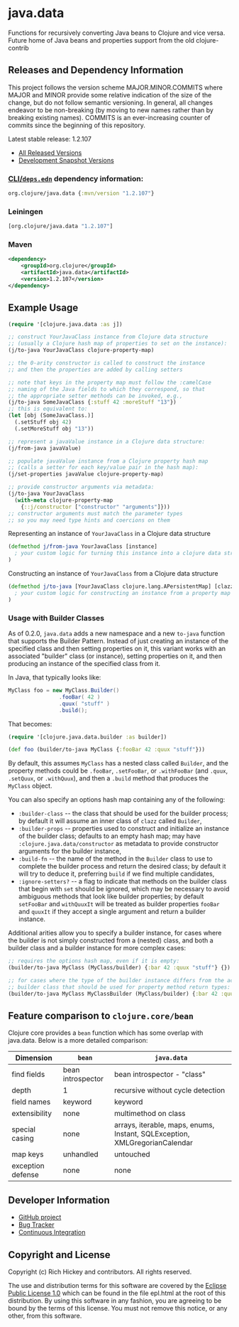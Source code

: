 # java.data

Functions for recursively converting Java beans to Clojure and vice
versa. Future home of Java beans and properties support from the old
clojure-contrib

## Releases and Dependency Information

This project follows the version scheme MAJOR.MINOR.COMMITS where MAJOR and MINOR provide some relative indication of the size of the change, but do not follow semantic versioning. In general, all changes endeavor to be non-breaking (by moving to new names rather than by breaking existing names). COMMITS is an ever-increasing counter of commits since the beginning of this repository.

Latest stable release: 1.2.107

* [All Released Versions](https://search.maven.org/#search%7Cga%7C1%7Corg.clojure%20java.data)
* [Development Snapshot Versions](https://repository.sonatype.org/index.html#nexus-search;gav~org.clojure~java.data~~~)

### [CLI/`deps.edn`](https://clojure.org/reference/deps_and_cli) dependency information:

```clojure
org.clojure/java.data {:mvn/version "1.2.107"}
```

### Leiningen

```clojure
[org.clojure/java.data "1.2.107"]
```

### Maven

```xml
<dependency>
    <groupId>org.clojure</groupId>
    <artifactId>java.data</artifactId>
    <version>1.2.107</version>
</dependency>
```

## Example Usage

```clojure
(require '[clojure.java.data :as j])

;; construct YourJavaClass instance from Clojure data structure
;; (usually a Clojure hash map of properties to set on the instance):
(j/to-java YourJavaClass clojure-property-map)

;; the 0-arity constructor is called to construct the instance
;; and then the properties are added by calling setters

;; note that keys in the property map must follow the :camelCase
;; naming of the Java fields to which they correspond, so that
;; the appropriate setter methods can be invoked, e.g.,
(j/to-java SomeJavaClass {:stuff 42 :moreStuff "13"})
;; this is equivalent to:
(let [obj (SomeJavaClass.)]
  (.setStuff obj 42)
  (.setMoreStuff obj "13"))

;; represent a javaValue instance in a Clojure data structure:
(j/from-java javaValue)

;; populate javaValue instance from a Clojure property hash map
;; (calls a setter for each key/value pair in the hash map):
(j/set-properties javaValue clojure-property-map)

;; provide constructor arguments via metadata:
(j/to-java YourJavaClass
  (with-meta clojure-property-map
    {::j/constructor ["constructor" "arguments"]}))
;; constructor arguments must match the parameter types
;; so you may need type hints and coercions on them
```

Representing an instance of `YourJavaClass` in a Clojure data structure

```clojure
(defmethod j/from-java YourJavaClass [instance]
  ; your custom logic for turning this instance into a clojure data structure
)
```

Constructing an instance of `YourJavaClass` from a Clojure data structure

```clojure
(defmethod j/to-java [YourJavaClass clojure.lang.APersistentMap] [clazz props]
  ; your custom logic for constructing an instance from a property map
)
```

### Usage with Builder Classes

As of 0.2.0, `java.data` adds a new namespace and a new `to-java`
function that supports the Builder Pattern. Instead of just creating an instance
of the specified class and then setting properties on it, this variant works
with an associated "builder" class (or instance), setting properties on it,
and then producing an instance of the specified class from it.

In Java, that typically looks like:

```java
MyClass foo = new MyClass.Builder()
                .fooBar( 42 )
                .quux( "stuff" )
                .build();
```

That becomes:

```clojure
(require '[clojure.java.data.builder :as builder])

(def foo (builder/to-java MyClass {:fooBar 42 :quux "stuff"}))
```

By default, this assumes `MyClass` has a nested class called `Builder`, and the
property methods could be `.fooBar`, `.setFooBar`, or `.withFooBar` (and
`.quux`, `.setQuux`, or `.withQuux`), and then a `.build` method
that produces the `MyClass` object.

You can also specify an options hash map containing any of the following:

* `:builder-class` -- the class that should be used for the builder process; by default it will assume an inner class of `clazz` called `Builder`,
* `:builder-props` -- properties used to construct and initialize an instance of the builder class; defaults to an empty hash map; may have `:clojure.java.data/constructor` as metadata to provide constructor arguments for the builder instance,
* `:build-fn` -- the name of the method in the `Builder` class to use to complete the builder process and return the desired class; by default it will try to deduce it, preferring `build` if we find multiple candidates,
* `:ignore-setters?` -- a flag to indicate that methods on the builder class that begin with `set` should be ignored, which may be necessary to avoid ambiguous methods that look like builder properties; by default `setFooBar` and `withQuuxIt` will be treated as builder properties `fooBar` and `quuxIt` if they accept a single argument and return a builder instance.

Additional arities allow you to specify a builder instance, for cases where the
builder is not simply constructed from a (nested) class, and both a builder class
and a builder instance for more complex cases:

```clojure
;; requires the options hash map, even if it is empty:
(builder/to-java MyClass (MyClass/builder) {:bar 42 :quux "stuff"} {})

;; for cases where the type of the builder instance differs from the actual
;; builder class that should be used for property method return types:
(builder/to-java MyClass MyClassBuilder (MyClass/builder) {:bar 42 :quux "stuff"} {})
```

## Feature comparison to `clojure.core/bean`

Clojure core provides a `bean` function which has some overlap with java.data. Below is a more detailed comparison:

Dimension | `bean` | `java.data`
-- | ------ | -----------
find fields	| bean introspector	| bean introspector -  "class"
depth       | 1	                | recursive without cycle detection
field names	| keyword           | keyword
extensibility | none            | multimethod on class
special casing | none           | arrays, iterable, maps, enums, Instant, SQLException, XMLGregorianCalendar
map keys    | unhandled	        | untouched
exception defense | none        | none

## Developer Information

* [GitHub project](https://github.com/clojure/java.data)
* [Bug Tracker](https://clojure.atlassian.net/browse/JDATA)
* [Continuous Integration](https://github.com/clojure/java.data/actions/workflows/test.yml)

## Copyright and License

Copyright (c) Rich Hickey and contributors. All rights reserved.

The use and distribution terms for this software are covered by the
[Eclipse Public License
1.0](https://opensource.org/license/epl-1-0/) which can be
found in the file epl.html at the root of this distribution.  By using
this software in any fashion, you are agreeing to be bound by the
terms of this license. You must not remove this notice, or any other,
from this software.
